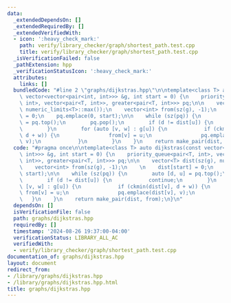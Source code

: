 ```yaml
---
data:
  _extendedDependsOn: []
  _extendedRequiredBy: []
  _extendedVerifiedWith:
  - icon: ':heavy_check_mark:'
    path: verify/library_checker/graph/shortest_path.test.cpp
    title: verify/library_checker/graph/shortest_path.test.cpp
  _isVerificationFailed: false
  _pathExtension: hpp
  _verificationStatusIcon: ':heavy_check_mark:'
  attributes:
    links: []
  bundledCode: "#line 2 \"graphs/dijkstras.hpp\"\n\ntemplate<class T> auto dijkstras(const\
    \ vector<vector<pair<int, int>>> &g, int start = 0) {\n    priority_queue<pair<T,\
    \ int>, vector<pair<T, int>>, greater<pair<T, int>>> pq;\n\n    vector<T> dist(sz(g),\
    \ numeric_limits<T>::max());\n    vector<int> from(sz(g), -1);\n    \n    dist[start]\
    \ = 0;\n    pq.emplace(0, start);\n\n    while (sz(pq)) {\n        auto [d, u]\
    \ = pq.top();\n        pq.pop();\n        if (d != dist[u]) {\n            continue;\n\
    \        }\n        for (auto [v, w] : g[u]) {\n            if (ckmin(dist[v],\
    \ d + w)) {\n                from[v] = u;\n                pq.emplace(dist[v],\
    \ v);\n            }\n        }\n    }\n    return make_pair(dist, from);\n}\n"
  code: "#pragma once\n\ntemplate<class T> auto dijkstras(const vector<vector<pair<int,\
    \ int>>> &g, int start = 0) {\n    priority_queue<pair<T, int>, vector<pair<T,\
    \ int>>, greater<pair<T, int>>> pq;\n\n    vector<T> dist(sz(g), numeric_limits<T>::max());\n\
    \    vector<int> from(sz(g), -1);\n    \n    dist[start] = 0;\n    pq.emplace(0,\
    \ start);\n\n    while (sz(pq)) {\n        auto [d, u] = pq.top();\n        pq.pop();\n\
    \        if (d != dist[u]) {\n            continue;\n        }\n        for (auto\
    \ [v, w] : g[u]) {\n            if (ckmin(dist[v], d + w)) {\n               \
    \ from[v] = u;\n                pq.emplace(dist[v], v);\n            }\n     \
    \   }\n    }\n    return make_pair(dist, from);\n}\n"
  dependsOn: []
  isVerificationFile: false
  path: graphs/dijkstras.hpp
  requiredBy: []
  timestamp: '2024-08-26 19:37:00-04:00'
  verificationStatus: LIBRARY_ALL_AC
  verifiedWith:
  - verify/library_checker/graph/shortest_path.test.cpp
documentation_of: graphs/dijkstras.hpp
layout: document
redirect_from:
- /library/graphs/dijkstras.hpp
- /library/graphs/dijkstras.hpp.html
title: graphs/dijkstras.hpp
---
```

